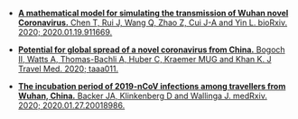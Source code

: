 * [**A mathematical model for simulating the transmission of Wuhan novel Coronavirus.** Chen T, Rui J, Wang Q, Zhao Z, Cui J-A and Yin L. bioRxiv. 2020; 2020.01.19.911669.](https://doi.org/10.1101/2020.01.19.911669)

* [**Potential for global spread of a novel coronavirus from China.** Bogoch II, Watts A, Thomas-Bachli A, Huber C, Kraemer MUG and Khan K. J Travel Med. 2020; taaa011.](https://doi.org/10.1093/jtm/taaa011)

* [**The incubation period of 2019-nCoV infections among travellers from Wuhan, China.** Backer JA, Klinkenberg D and Wallinga J. medRxiv. 2020; 2020.01.27.20018986.](https://doi.org/10.1101/2020.01.27.20018986)
